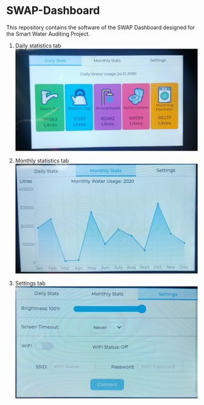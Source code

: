 # SWAP-Dashboard

This repository contains the software of the SWAP Dashboard designed for the Smart Water Auditing Project. 




1. Daily statistics tab
![Daily statistics tab](https://github.com/epichl25/SWAP-Dashboard/blob/main/Dashboard%20photos/tab%201.jpg)

2. Monthly statistics tab
![Daily statistics tab](https://github.com/epichl25/SWAP-Dashboard/blob/main/Dashboard%20photos/tab%202.jpg)

3. Settings tab
![Settings tab](https://github.com/epichl25/SWAP-Dashboard/blob/main/Dashboard%20photos/tab%203.jpg)

